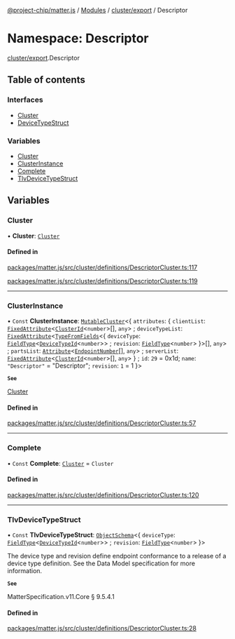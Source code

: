 [@project-chip/matter.js](../README.md) / [Modules](../modules.md) / [cluster/export](cluster_export.md) / Descriptor

# Namespace: Descriptor

[cluster/export](cluster_export.md).Descriptor

## Table of contents

### Interfaces

- [Cluster](../interfaces/cluster_export.Descriptor.Cluster.md)
- [DeviceTypeStruct](../interfaces/cluster_export.Descriptor.DeviceTypeStruct.md)

### Variables

- [Cluster](cluster_export.Descriptor.md#cluster)
- [ClusterInstance](cluster_export.Descriptor.md#clusterinstance)
- [Complete](cluster_export.Descriptor.md#complete)
- [TlvDeviceTypeStruct](cluster_export.Descriptor.md#tlvdevicetypestruct)

## Variables

### Cluster

• **Cluster**: [`Cluster`](../interfaces/cluster_export.Descriptor.Cluster.md)

#### Defined in

[packages/matter.js/src/cluster/definitions/DescriptorCluster.ts:117](https://github.com/project-chip/matter.js/blob/558e12c94a201592c28c7bc0743705360b3e5ca6/packages/matter.js/src/cluster/definitions/DescriptorCluster.ts#L117)

[packages/matter.js/src/cluster/definitions/DescriptorCluster.ts:119](https://github.com/project-chip/matter.js/blob/558e12c94a201592c28c7bc0743705360b3e5ca6/packages/matter.js/src/cluster/definitions/DescriptorCluster.ts#L119)

___

### ClusterInstance

• `Const` **ClusterInstance**: [`MutableCluster`](../interfaces/cluster_export.MutableCluster-1.md)\<\{ `attributes`: \{ `clientList`: [`FixedAttribute`](../interfaces/cluster_export.FixedAttribute.md)\<[`ClusterId`](datatype_export.md#clusterid)\<`number`\>[], `any`\> ; `deviceTypeList`: [`FixedAttribute`](../interfaces/cluster_export.FixedAttribute.md)\<[`TypeFromFields`](tlv_export.md#typefromfields)\<\{ `deviceType`: [`FieldType`](../interfaces/tlv_export.FieldType.md)\<[`DeviceTypeId`](datatype_export.md#devicetypeid)\<`number`\>\> ; `revision`: [`FieldType`](../interfaces/tlv_export.FieldType.md)\<`number`\>  }\>[], `any`\> ; `partsList`: [`Attribute`](../interfaces/cluster_export.Attribute.md)\<[`EndpointNumber`](datatype_export.md#endpointnumber)[], `any`\> ; `serverList`: [`FixedAttribute`](../interfaces/cluster_export.FixedAttribute.md)\<[`ClusterId`](datatype_export.md#clusterid)\<`number`\>[], `any`\>  } ; `id`: ``29`` = 0x1d; `name`: ``"Descriptor"`` = "Descriptor"; `revision`: ``1`` = 1 }\>

**`See`**

[Cluster](cluster_export.Descriptor.md#cluster)

#### Defined in

[packages/matter.js/src/cluster/definitions/DescriptorCluster.ts:57](https://github.com/project-chip/matter.js/blob/558e12c94a201592c28c7bc0743705360b3e5ca6/packages/matter.js/src/cluster/definitions/DescriptorCluster.ts#L57)

___

### Complete

• `Const` **Complete**: [`Cluster`](../interfaces/cluster_export.Descriptor.Cluster.md) = `Cluster`

#### Defined in

[packages/matter.js/src/cluster/definitions/DescriptorCluster.ts:120](https://github.com/project-chip/matter.js/blob/558e12c94a201592c28c7bc0743705360b3e5ca6/packages/matter.js/src/cluster/definitions/DescriptorCluster.ts#L120)

___

### TlvDeviceTypeStruct

• `Const` **TlvDeviceTypeStruct**: [`ObjectSchema`](../classes/tlv_export.ObjectSchema.md)\<\{ `deviceType`: [`FieldType`](../interfaces/tlv_export.FieldType.md)\<[`DeviceTypeId`](datatype_export.md#devicetypeid)\<`number`\>\> ; `revision`: [`FieldType`](../interfaces/tlv_export.FieldType.md)\<`number`\>  }\>

The device type and revision define endpoint conformance to a release of a device type definition. See the Data
Model specification for more information.

**`See`**

MatterSpecification.v11.Core § 9.5.4.1

#### Defined in

[packages/matter.js/src/cluster/definitions/DescriptorCluster.ts:28](https://github.com/project-chip/matter.js/blob/558e12c94a201592c28c7bc0743705360b3e5ca6/packages/matter.js/src/cluster/definitions/DescriptorCluster.ts#L28)
